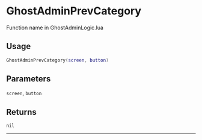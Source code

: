 # GhostAdminPrevCategory
Function name in GhostAdminLogic.lua
## Usage
```lua
GhostAdminPrevCategory(screen, button)
```
## Parameters
`screen`, `button`
## Returns
`nil`

---